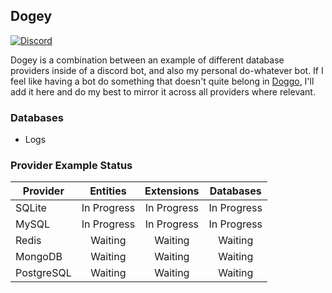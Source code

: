 ## Dogey  
[![Discord](https://discordapp.com/api/guilds/158057120493862912/widget.png)](https://discord.gg/0sjlWZiGRvRNZAqx)  

Dogey is a combination between an example of different database providers inside of a discord bot, and also my personal do-whatever bot. If I feel like having a bot do something that doesn't quite belong in [Doggo](https://github.com/Doggo), I'll add it here and do my best to mirror it across all providers where relevant.

### Databases
- Logs

### Provider Example Status

| Provider   |   Entities  |  Extensions |  Databases  |
|------------|:-----------:|:-----------:|:-----------:|
| SQLite     | In Progress | In Progress | In Progress |
| MySQL      | In Progress | In Progress | In Progress |
| Redis      |   Waiting   |   Waiting   |   Waiting   |
| MongoDB    |   Waiting   |   Waiting   |   Waiting   |
| PostgreSQL |   Waiting   |   Waiting   |   Waiting   |
